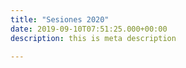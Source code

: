 ```yaml
---
title: "Sesiones 2020"
date: 2019-09-10T07:51:25.000+00:00
description: this is meta description

---
```

